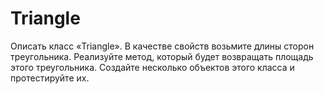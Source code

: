 # Triangle
Описать класс «Triangle». В качестве свойств возьмите длины сторон треугольника. Реализуйте метод, который будет возвращать площадь этого треугольника. Создайте несколько объектов этого класса и протестируйте их.
